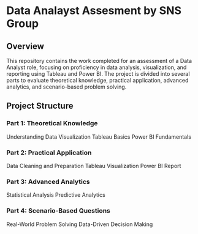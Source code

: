 # Data Analayst Assesment by SNS Group
##  Overview
This repository contains the work completed for an assessment of a Data Analyst role, focusing on proficiency in data analysis, visualization, and reporting using Tableau and Power BI. The project is divided into several parts to evaluate theoretical knowledge, practical application, advanced analytics, and scenario-based problem solving.

## Project Structure

### Part 1: Theoretical Knowledge

Understanding Data Visualization
Tableau Basics
Power BI Fundamentals

### Part 2: Practical Application

Data Cleaning and Preparation
Tableau Visualization
Power BI Report

### Part 3: Advanced Analytics

Statistical Analysis
Predictive Analytics

### Part 4: Scenario-Based Questions

Real-World Problem Solving
Data-Driven Decision Making
